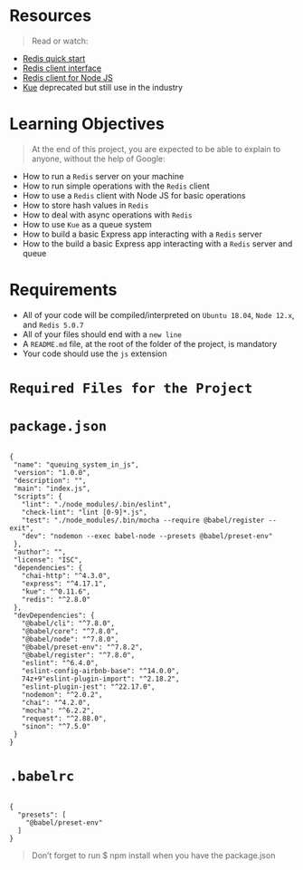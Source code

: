 # Resources

> Read or watch:

- [Redis quick start](https://alx-intranet.hbtn.io/rltoken/8xeApIhnxgFZkgn54BiIeA)
- [Redis client interface](https://alx-intranet.hbtn.io/rltoken/1rq3ral-3C5O1t67dbGcWg)
- [Redis client for Node JS](https://alx-intranet.hbtn.io/rltoken/mRftfl67BrNvl-RM5JQfUA)
- [Kue](https://alx-intranet.hbtn.io/rltoken/yTC3Ci2IV2US24xJsBfMgQ) deprecated but still use in the industry

# Learning Objectives

> At the end of this project, you are expected to be able to explain to anyone, without the help of Google:

- How to run a `Redis` server on your machine
- How to run simple operations with the `Redis` client
- How to use a `Redis` client with Node JS for basic operations
- How to store hash values in `Redis`
- How to deal with async operations with `Redis`
- How to use `Kue` as a queue system
- How to build a basic Express app interacting with a `Redis` server
- How to the build a basic Express app interacting with a `Redis` server and queue

# Requirements

- All of your code will be compiled/interpreted on `Ubuntu 18.04`, `Node 12.x`, and `Redis 5.0.7`
- All of your files should end with a `new line`
- A `README.md` file, at the root of the folder of the project, is mandatory
- Your code should use the `js` extension

# ```Required Files for the Project```

# `package.json`   
   ```

{
    "name": "queuing_system_in_js",
    "version": "1.0.0",
    "description": "",
    "main": "index.js",
    "scripts": {
      "lint": "./node_modules/.bin/eslint",
      "check-lint": "lint [0-9]*.js",
      "test": "./node_modules/.bin/mocha --require @babel/register --exit",
      "dev": "nodemon --exec babel-node --presets @babel/preset-env"
    },
    "author": "",
    "license": "ISC",
    "dependencies": {
      "chai-http": "^4.3.0",
      "express": "^4.17.1",
      "kue": "^0.11.6",
      "redis": "^2.8.0"
    },
    "devDependencies": {
      "@babel/cli": "^7.8.0",
      "@babel/core": "^7.8.0",
      "@babel/node": "^7.8.0",
      "@babel/preset-env": "^7.8.2",
      "@babel/register": "^7.8.0",
      "eslint": "^6.4.0",
      "eslint-config-airbnb-base": "^14.0.0",
      74z+9"eslint-plugin-import": "^2.18.2",
      "eslint-plugin-jest": "^22.17.0",
      "nodemon": "^2.0.2",
      "chai": "^4.2.0",
      "mocha": "^6.2.2",
      "request": "^2.88.0",
      "sinon": "^7.5.0"
    }
  }

```

# `.babelrc`

```
 
{
  "presets": [
    "@babel/preset-env"
  ]
}
```

> Don’t forget to run $ npm install when you have the package.json
